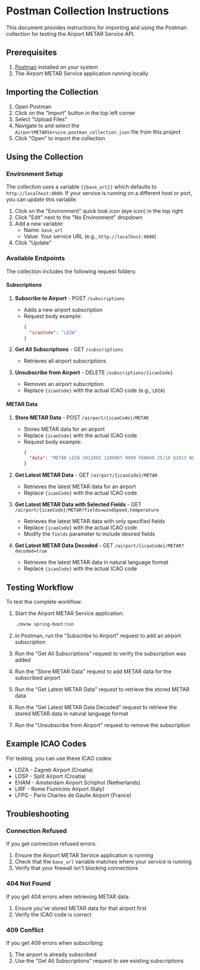 # Postman Collection Instructions

This document provides instructions for importing and using the Postman collection for testing the Airport METAR Service API.

## Prerequisites

1. [Postman](https://www.postman.com/downloads/) installed on your system
2. The Airport METAR Service application running locally

## Importing the Collection

1. Open Postman
2. Click on the "Import" button in the top left corner
3. Select "Upload Files"
4. Navigate to and select the `AirportMETARService.postman_collection.json` file from this project
5. Click "Open" to import the collection

## Using the Collection

### Environment Setup

The collection uses a variable `{{base_url}}` which defaults to `http://localhost:8080`. If your service is running on a different host or port, you can update this variable:

1. Click on the "Environment" quick look icon (eye icon) in the top right
2. Click "Edit" next to the "No Environment" dropdown
3. Add a new variable:
   - Name: `base_url`
   - Value: Your service URL (e.g., `http://localhost:8080`)
4. Click "Update"

### Available Endpoints

The collection includes the following request folders:

#### Subscriptions
1. **Subscribe to Airport** - POST `/subscriptions`
   - Adds a new airport subscription
   - Request body example:
     ```json
     {
       "icaoCode": "LDZA"
     }
     ```

2. **Get All Subscriptions** - GET `/subscriptions`
   - Retrieves all airport subscriptions

3. **Unsubscribe from Airport** - DELETE `/subscriptions/{icaoCode}`
   - Removes an airport subscription
   - Replace `{icaoCode}` with the actual ICAO code (e.g., `LDZA`)

#### METAR Data
1. **Store METAR Data** - POST `/airport/{icaoCode}/METAR`
   - Stores METAR data for an airport
   - Replace `{icaoCode}` with the actual ICAO code
   - Request body example:
     ```json
     {
       "data": "METAR LDZA 301200Z 12008KT 9999 FEW040 25/18 Q1013 NOSIG"
     }
     ```

2. **Get Latest METAR Data** - GET `/airport/{icaoCode}/METAR`
   - Retrieves the latest METAR data for an airport
   - Replace `{icaoCode}` with the actual ICAO code

3. **Get Latest METAR Data with Selected Fields** - GET `/airport/{icaoCode}/METAR?fields=windSpeed,temperature`
   - Retrieves the latest METAR data with only specified fields
   - Replace `{icaoCode}` with the actual ICAO code
   - Modify the `fields` parameter to include desired fields

4. **Get Latest METAR Data Decoded** - GET `/airport/{icaoCode}/METAR?decoded=true`
   - Retrieves the latest METAR data in natural language format
   - Replace `{icaoCode}` with the actual ICAO code

## Testing Workflow

To test the complete workflow:

1. Start the Airport METAR Service application:
   ```bash
   ./mvnw spring-boot:run
   ```

2. In Postman, run the "Subscribe to Airport" request to add an airport subscription

3. Run the "Get All Subscriptions" request to verify the subscription was added

4. Run the "Store METAR Data" request to add METAR data for the subscribed airport

5. Run the "Get Latest METAR Data" request to retrieve the stored METAR data

6. Run the "Get Latest METAR Data Decoded" request to retrieve the stored METAR data in natural language format

7. Run the "Unsubscribe from Airport" request to remove the subscription

## Example ICAO Codes

For testing, you can use these ICAO codes:
- LDZA - Zagreb Airport (Croatia)
- LDSP - Split Airport (Croatia)
- EHAM - Amsterdam Airport Schiphol (Netherlands)
- LIRF - Rome Fiumicino Airport (Italy)
- LFPG - Paris Charles de Gaulle Airport (France)

## Troubleshooting

### Connection Refused
If you get connection refused errors:
1. Ensure the Airport METAR Service application is running
2. Check that the `base_url` variable matches where your service is running
3. Verify that your firewall isn't blocking connections

### 404 Not Found
If you get 404 errors when retrieving METAR data:
1. Ensure you've stored METAR data for that airport first
2. Verify the ICAO code is correct

### 409 Conflict
If you get 409 errors when subscribing:
1. The airport is already subscribed
2. Use the "Get All Subscriptions" request to see existing subscriptions